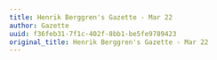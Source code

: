 ```yaml
---
title: Henrik Berggren's Gazette - Mar 22
author: Gazette
uuid: f36feb31-7f1c-402f-8bb1-be5fe9789423
original_title: Henrik Berggren's Gazette - Mar 22
---
```



